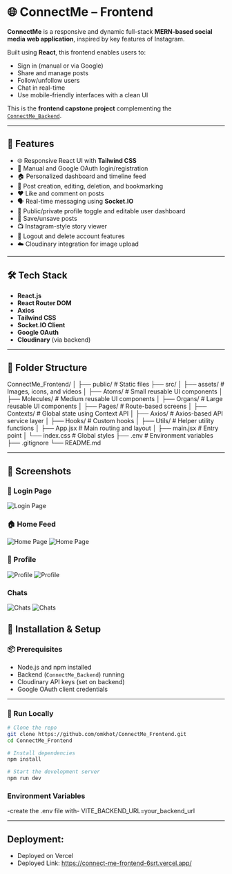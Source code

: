# 🌐 ConnectMe – Frontend

**ConnectMe** is a responsive and dynamic full-stack **MERN-based social media web application**, inspired by key features of Instagram.

Built using **React**, this frontend enables users to:
- Sign in (manual or via Google)
- Share and manage posts
- Follow/unfollow users
- Chat in real-time
- Use mobile-friendly interfaces with a clean UI

This is the **frontend capstone project** complementing the [`ConnectMe_Backend`](https://github.com/omkhot/ConnectMe_Backend).

---

## 🚀 Features

- 🌐 Responsive React UI with **Tailwind CSS**
- 🔐 Manual and Google OAuth login/registration
- 🏠 Personalized dashboard and timeline feed
- 📸 Post creation, editing, deletion, and bookmarking
- ❤️ Like and comment on posts
- 🗣 Real-time messaging using **Socket.IO**
- 👤 Public/private profile toggle and editable user dashboard
- 💾 Save/unsave posts
- 📺 Instagram-style story viewer
- 🚪 Logout and delete account features
- ☁️ Cloudinary integration for image upload

---

## 🛠 Tech Stack

- **React.js**
- **React Router DOM**
- **Axios**
- **Tailwind CSS**
- **Socket.IO Client**
- **Google OAuth**
- **Cloudinary** (via backend)

---

## 📁 Folder Structure

ConnectMe_Frontend/
│
├── public/ # Static files
├── src/
│ ├── assets/ # Images, icons, and videos
│ ├── Atoms/ # Small reusable UI components
│ ├── Molecules/ # Medium reusable UI components
│ ├── Organs/ # Large reusable UI components
│ ├── Pages/ # Route-based screens
│ ├── Contexts/ # Global state using Context API
│ ├── Axios/ # Axios-based API service layer
│ ├── Hooks/ # Custom hooks
│ ├── Utils/ # Helper utility functions
│ ├── App.jsx # Main routing and layout
│ ├── main.jsx # Entry point
│ └── index.css # Global styles
├── .env # Environment variables
├── .gitignore
└── README.md

---

## 📸 Screenshots

### 🔐 Login Page
![Login Page](./ScreenShots/laptop_login.png)

### 🏠 Home Feed
![Home Page](./ScreenShots/laptop_home.png)
![Home Page](./ScreenShots/mobile_home.jpg)

### 👤 Profile
![Profile](./ScreenShots/mobile_profilepage.jpg)
![Profile](./ScreenShots/laptop_profile.png)

### Chats
![Chats](./ScreenShots/mobile_chats.jpg)
![Chats](./ScreenShots/mobile_msg.jpg)


## 🔧 Installation & Setup

### 📦 Prerequisites

- Node.js and npm installed
- Backend (`ConnectMe_Backend`) running
- Cloudinary API keys (set on backend)
- Google OAuth client credentials 

---

### 🚀 Run Locally

```bash
# Clone the repo
git clone https://github.com/omkhot/ConnectMe_Frontend.git
cd ConnectMe_Frontend

# Install dependencies
npm install

# Start the development server
npm run dev

```

### Environment Variables
-create the .env file with-
VITE_BACKEND_URL=your_backend_url

---

## Deployment:
- Deployed on Vercel
- Deployed Link: https://connect-me-frontend-6srt.vercel.app/


